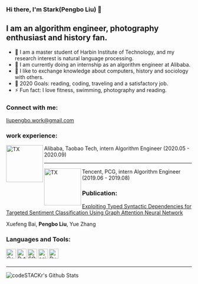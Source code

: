 ### Hi there, I'm Stark(Pengbo Liu) 👋

## I am an algorithm engineer, photography enthusiast and history fan.
- 🔭 I am a master student of Harbin Institute of Technology, and my research interest is natural language processing.
- 🌱 I am currently doing an internship as an algorithm engineer at Alibaba.
- 👯 I like to exchange knowledge about computers, history and sociology with others.
- 🥅 2020 Goals: reading, coding, traveling and a satisfactory job.
- ⚡ Fun fact: I love fitness, swimming, photography and reading.

### Connect with me:

liupengbo.work@gmail.com

### work experience:

 <img align="left" alt="TX" width="100px" src="https://image.baidu.com/search/detail?ct=503316480&z=&tn=baiduimagedetail&ipn=d&word=%E9%98%BF%E9%87%8C%E5%B7%B4%E5%B7%B4&step_word=&ie=utf-8&in=&cl=2&lm=-1&st=-1&hd=&latest=&copyright=&cs=2876602623,2021912987&os=418146337,3566272232&simid=3337370427,324952690&pn=2&rn=1&di=42460&ln=1591&fr=&fmq=1596986005167_R&fm=result&ic=0&s=undefined&se=&sme=&tab=0&width=&height=&face=undefined&is=0,0&istype=2&ist=&jit=&bdtype=0&spn=0&pi=0&gsm=0&objurl=http%3A%2F%2Fimages.enet.com.cn%2Fi%2F2016%2F0601%2F175438163.jpg&rpstart=0&rpnum=0&adpicid=0&force=undefined" /> Alibaba, Taobao Tech, intern Algorithm Engineer (2020.05 - 2020.09)

------



<img align="left" alt="TX" width="100px" src="https://image.baidu.com/search/detail?ct=503316480&z=0&tn=baiduimagedetail&ipn=d&word=%E8%85%BE%E8%AE%AF&step_word=&ie=utf-8&in=&cl=2&lm=-1&st=-1&hd=undefined&latest=undefined&copyright=undefined&cs=2640553151,1248485598&os=1654939808,2703429926&simid=3467086058,271427371&pn=6&rn=1&di=76670&ln=1852&fr=&fmq=1596985771078_R&ic=0&s=undefined&se=&sme=&tab=0&width=&height=&face=undefined&is=0,0&istype=2&ist=&jit=&bdtype=0&spn=0&pi=0&gsm=0&objurl=http%3A%2F%2Fa.hiphotos.baidu.com%2Fbaike%2Fpic%2Fitem%2Fb21c8701a18b87d6774a25ff0d0828381e30fdc2.jpg&rpstart=0&rpnum=0&adpicid=0&force=undefined" /> Tencent, PCG, intern Algorithm Engineer (2019.06 - 2019.08)



### Publication:

[Exploiting Typed Syntactic Dependencies for Targeted Sentiment Classification Using Graph Attention Neural Network](https://arxiv.org/abs/2002.09685) 

Xuefeng Bai, **Pengbo Liu**, Yue Zhang

### Languages and Tools:
<img align="left" alt="C++" width="26px" src="https://timgsa.baidu.com/timg?image&quality=80&size=b9999_10000&sec=1596804934593&di=00868b71a1d192916ee7f9852771db6e&imgtype=0&src=http%3A%2F%2Fimg.mp.itc.cn%2Fupload%2F20161227%2F17d1fb7ce8574b808a2b506b0b10e440.jpg" /> 

<img align="left" alt="Python" width="26px" src="https://timgsa.baidu.com/timg?image&quality=80&size=b9999_10000&sec=1596804596633&di=dcdf6b26998c2ca0216059e520393127&imgtype=0&src=http%3A%2F%2Fimg.cwq.com%2F201611%2F581c95c35ca62.png" /> 

<img align="left" alt="SQL" width="26px" src="https://ss0.bdstatic.com/70cFvHSh_Q1YnxGkpoWK1HF6hhy/it/u=2474871855,3746207869&fm=26&gp=0.jpg" /> 

<img align="left" alt="scikit" width="26px" src="https://ss0.bdstatic.com/70cFvHSh_Q1YnxGkpoWK1HF6hhy/it/u=2404125141,471724635&fm=26&gp=0.jpg" /> 

<img align="left" alt="PyTorch" width="26px" src="https://ss1.bdstatic.com/70cFuXSh_Q1YnxGkpoWK1HF6hhy/it/u=3940163911,302117590&fm=15&gp=0.jpg" /> 

<br />
<br />

---

<img align="left" alt="codeSTACKr's Github Stats" src="https://github-readme-stats.vercel.app/api?username=pengboliu&show_icons=true&hide_border=true" />

